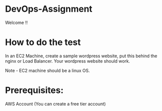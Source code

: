 # DevOps-Assignment
Welcome !!

# How to do the test

In an EC2 Machine, create a sample wordpress website, put this behind the nginx or Load Balancer. 
Your wordpress website should work.

Note - EC2 machine should be a linux OS. 

# Prerequisites: 
AWS Account (You can create a free tier account)

